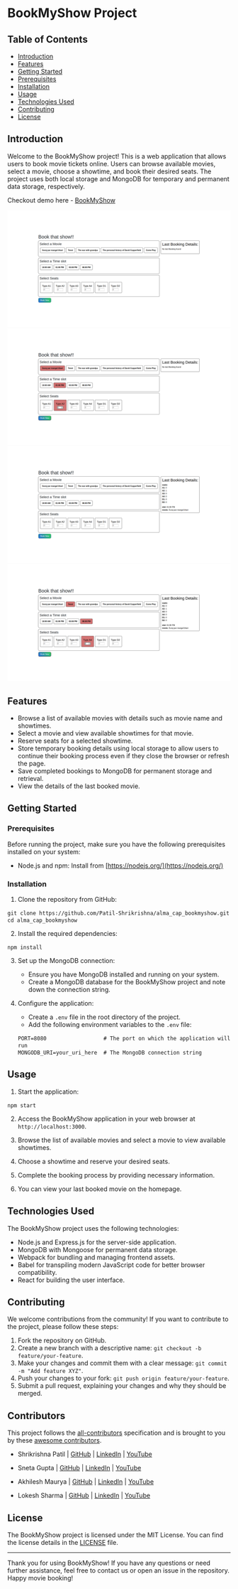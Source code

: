 # BookMyShow Project

## Table of Contents

- [Introduction](#introduction)
- [Features](#features)
- [Getting Started](#getting-started)
- [Prerequisites](#prerequisites)
- [Installation](#installation)
- [Usage](#usage)
- [Technologies Used](#technologies-used)
- [Contributing](#contributing)
- [License](#license)

## Introduction

Welcome to the BookMyShow project! This is a web application that allows users to book movie tickets online. Users can browse available movies, select a movie, choose a showtime, and book their desired seats. The project uses both local storage and MongoDB for temporary and permanent data storage, respectively.

Checkout demo here - [BookMyShow](https://alma-cap-bookmyshow.vercel.app/)

![BookMyShow](./frontend/src/screenshot/Screenshot1.png)
![BookMyShow](./frontend/src/screenshot/Screenshot2.png)
![BookMyShow](./frontend/src/screenshot/Screenshot3.png)
![BookMyShow](./frontend/src/screenshot/Screenshot4.png)

## Features

- Browse a list of available movies with details such as movie name and showtimes.
- Select a movie and view available showtimes for that movie.
- Reserve seats for a selected showtime.
- Store temporary booking details using local storage to allow users to continue their booking process even if they close the browser or refresh the page.
- Save completed bookings to MongoDB for permanent storage and retrieval.
- View the details of the last booked movie.

## Getting Started

### Prerequisites

Before running the project, make sure you have the following prerequisites installed on your system:

- Node.js and npm: Install from [https://nodejs.org/](https://nodejs.org/)

### Installation

1. Clone the repository from GitHub:

```
git clone https://github.com/Patil-Shrikrishna/alma_cap_bookmyshow.git
cd alma_cap_bookmyshow
```

2. Install the required dependencies:

```
npm install
```

3. Set up the MongoDB connection:

   - Ensure you have MongoDB installed and running on your system.
   - Create a MongoDB database for the BookMyShow project and note down the connection string.

4. Configure the application:

   - Create a `.env` file in the root directory of the project.
   - Add the following environment variables to the `.env` file:

   ```
   PORT=8080                  # The port on which the application will run
   MONGODB_URI=your_uri_here  # The MongoDB connection string
   ```

## Usage

1. Start the application:

```
npm start
```

2. Access the BookMyShow application in your web browser at `http://localhost:3000`.

3. Browse the list of available movies and select a movie to view available showtimes.

4. Choose a showtime and reserve your desired seats.

5. Complete the booking process by providing necessary information.

6. You can view your last booked movie on the homepage.

## Technologies Used

The BookMyShow project uses the following technologies:

- Node.js and Express.js for the server-side application.
- MongoDB with Mongoose for permanent data storage.
- Webpack for bundling and managing frontend assets.
- Babel for transpiling modern JavaScript code for better browser compatibility.
- React for building the user interface.

## Contributing

We welcome contributions from the community! If you want to contribute to the project, please follow these steps:

1. Fork the repository on GitHub.
2. Create a new branch with a descriptive name: `git checkout -b feature/your-feature`.
3. Make your changes and commit them with a clear message: `git commit -m "Add feature XYZ"`.
4. Push your changes to your fork: `git push origin feature/your-feature`.
5. Submit a pull request, explaining your changes and why they should be merged.

## Contributors

This project follows the [all-contributors](https://github.com/Patil-Shrikrishna/alma_cap_bookmyshow) specification and is brought to you by these [awesome contributors](./CONTRIBUTORS.md).

- Shrikrishna Patil
  | [GitHub](https://github.com/Patil-Shrikrishna)
  | [LinkedIn](https://www.linkedin.com/in/shrikrishna-patil-1b9101239/)
  | [YouTube](https://www.youtube.com/@krishnapatil03)

- Sneta Gupta
  | [GitHub](https://github.com/snetagupta)
  | [LinkedIn](https://www.linkedin.com/in/sneta-gupta-3062b4155/)
  | [YouTube](https://www.youtube.com/@Snetagupta)

- Akhilesh Maurya
  | [GitHub](https://github.com/akhilesh365)
  | [LinkedIn](https://www.linkedin.com/in/akhilesh-maurya-985078161/)
  | [YouTube](https://www.youtube.com/@akhileshmaurya2287)

- Lokesh Sharma
  | [GitHub](https://github.com/lokeshkavisth)
  | [LinkedIn](https://www.linkedin.com/in/lokeshkavisth)
  | [YouTube](https://www.youtube.com/@kavisthlokesh)

## License

The BookMyShow project is licensed under the MIT License. You can find the license details in the [LICENSE](LICENSE) file.

---

Thank you for using BookMyShow! If you have any questions or need further assistance, feel free to contact us or open an issue in the repository. Happy movie booking!
